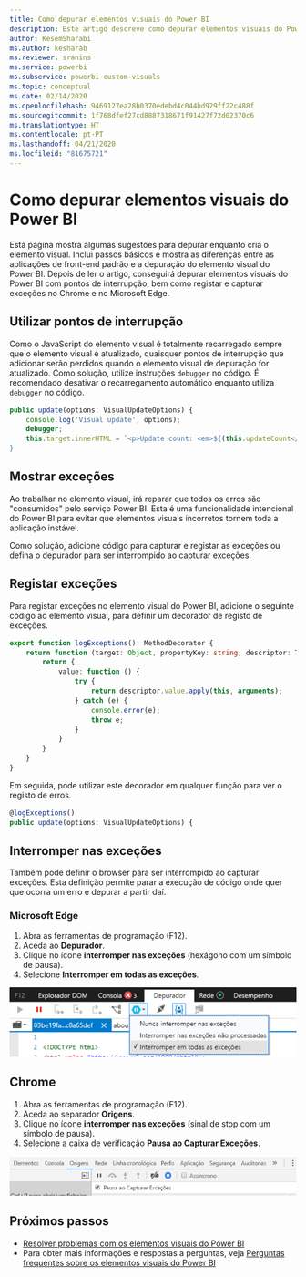 ```yaml
---
title: Como depurar elementos visuais do Power BI
description: Este artigo descreve como depurar elementos visuais do Power BI.
author: KesemSharabi
ms.author: kesharab
ms.reviewer: sranins
ms.service: powerbi
ms.subservice: powerbi-custom-visuals
ms.topic: conceptual
ms.date: 02/14/2020
ms.openlocfilehash: 9469127ea28b0370edebd4c044bd929ff22c488f
ms.sourcegitcommit: 1f768dfef27cd8887318671f91427f72d02370c6
ms.translationtype: HT
ms.contentlocale: pt-PT
ms.lasthandoff: 04/21/2020
ms.locfileid: "81675721"
---
```

# <a name="how-to-debug-power-bi-visuals"></a>Como depurar elementos visuais do Power BI

Esta página mostra algumas sugestões para depurar enquanto cria o elemento visual. Inclui passos básicos e mostra as diferenças entre as aplicações de front-end padrão e a depuração do elemento visual do Power BI.
Depois de ler o artigo, conseguirá depurar elementos visuais do Power BI com pontos de interrupção, bem como registar e capturar exceções no Chrome e no Microsoft Edge.

## <a name="using-breakpoints"></a>Utilizar pontos de interrupção

Como o JavaScript do elemento visual é totalmente recarregado sempre que o elemento visual é atualizado, quaisquer pontos de interrupção que adicionar serão perdidos quando o elemento visual de depuração for atualizado. Como solução, utilize instruções `debugger` no código. É recomendado desativar o recarregamento automático enquanto utiliza `debugger` no código.

```typescript
public update(options: VisualUpdateOptions) {
    console.log('Visual update', options);
    debugger;
    this.target.innerHTML = `<p>Update count: <em>${(this.updateCount</em></p>`;
}
```


## <a name="showing-exceptions"></a>Mostrar exceções

Ao trabalhar no elemento visual, irá reparar que todos os erros são "consumidos" pelo serviço Power BI. Esta é uma funcionalidade intencional do Power BI para evitar que elementos visuais incorretos tornem toda a aplicação instável.

Como solução, adicione código para capturar e registar as exceções ou defina o depurador para ser interrompido ao capturar exceções.


## <a name="log-exceptions"></a>Registar exceções

Para registar exceções no elemento visual do Power BI, adicione o seguinte código ao elemento visual, para definir um decorador de registo de exceções.

```typescript
export function logExceptions(): MethodDecorator {
    return function (target: Object, propertyKey: string, descriptor: TypedPropertyDescriptor<any>): TypedPropertyDescriptor<any> {
        return {
            value: function () {
                try {
                    return descriptor.value.apply(this, arguments);
                } catch (e) {
                    console.error(e);
                    throw e;
                }
            }
        }
    }
}
```
Em seguida, pode utilizar este decorador em qualquer função para ver o registo de erros.

```typescript
@logExceptions()
public update(options: VisualUpdateOptions) {
```

## <a name="break-on-exceptions"></a>Interromper nas exceções

Também pode definir o browser para ser interrompido ao capturar exceções. Esta definição permite parar a execução de código onde quer que ocorra um erro e depurar a partir daí.

### <a name="edge"></a>Microsoft Edge

1. Abra as ferramentas de programação (F12).
2. Aceda ao **Depurador**.
3. Clique no ícone **interromper nas exceções** (hexágono com um símbolo de pausa).
4. Selecione **Interromper em todas as exceções**.

![Campos de função de dados](media/visuals-how-to-debug/how-to-debug-edge.png)

## <a name="chrome"></a>Chrome

1. Abra as ferramentas de programação (F12).
2. Aceda ao separador **Origens**.
3. Clique no ícone **interromper nas exceções** (sinal de stop com um símbolo de pausa).
4. Selecione a caixa de verificação **Pausa ao Capturar Exceções**.

![Campos de função de dados](media/visuals-how-to-debug/how-to-debug-chrome.png)

## <a name="next-steps"></a>Próximos passos
* [Resolver problemas com os elementos visuais do Power BI](power-bi-custom-visuals-troubleshoot.md)
* Para obter mais informações e respostas a perguntas, veja [Perguntas frequentes sobre os elementos visuais do Power BI](power-bi-custom-visuals-faq.md#organizational-power-bi-visuals)
